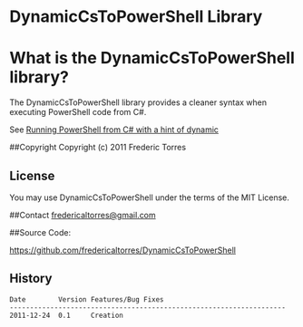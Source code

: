 ﻿DynamicCsToPowerShell Library
==========================

# What is the DynamicCsToPowerShell library?

The DynamicCsToPowerShell library provides a cleaner syntax when executing PowerShell code from C#.

See [Running PowerShell from C# with a hint of dynamic](http://frederictorres.blogspot.com/2011/12/testing-powershell-colors.html)

##Copyright
Copyright (c) 2011 Frederic Torres

## License
You may use DynamicCsToPowerShell under the terms of the MIT License.

##Contact
<fredericaltorres@gmail.com>

##Source Code:

<https://github.com/fredericaltorres/DynamicCsToPowerShell>

## History

	Date        Version Features/Bug Fixes
	--------------------------------------------------------------------
    2011-12-24  0.1	   	Creation
